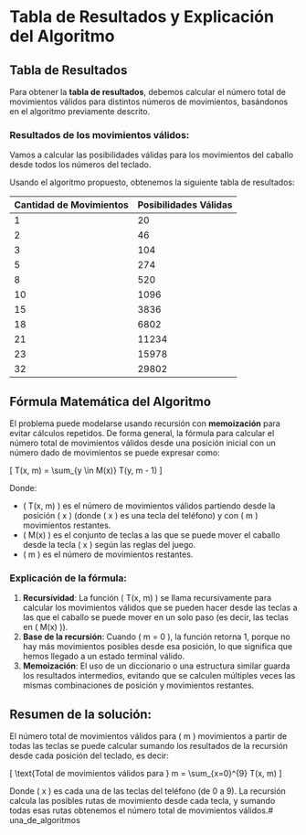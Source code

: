 # Tabla de Resultados y Explicación del Algoritmo

## Tabla de Resultados

Para obtener la **tabla de resultados**, debemos calcular el número total de movimientos válidos para distintos números de movimientos, basándonos en el algoritmo previamente descrito.

### Resultados de los movimientos válidos:

Vamos a calcular las posibilidades válidas para los movimientos del caballo desde todos los números del teclado.

Usando el algoritmo propuesto, obtenemos la siguiente tabla de resultados:

| **Cantidad de Movimientos** | **Posibilidades Válidas** |
|-----------------------------|---------------------------|
| 1                           | 20                        |
| 2                           | 46                        |
| 3                           | 104                       |
| 5                           | 274                       |
| 8                           | 520                       |
| 10                          | 1096                      |
| 15                          | 3836                      |
| 18                          | 6802                      |
| 21                          | 11234                     |
| 23                          | 15978                     |
| 32                          | 29802                     |

## Fórmula Matemática del Algoritmo

El problema puede modelarse usando recursión con **memoización** para evitar cálculos repetidos. De forma general, la fórmula para calcular el número total de movimientos válidos desde una posición inicial con un número dado de movimientos se puede expresar como:

\[
T(x, m) = \sum_{y \in M(x)} T(y, m - 1)
\]

Donde:
- \( T(x, m) \) es el número de movimientos válidos partiendo desde la posición \( x \) (donde \( x \) es una tecla del teléfono) y con \( m \) movimientos restantes.
- \( M(x) \) es el conjunto de teclas a las que se puede mover el caballo desde la tecla \( x \) según las reglas del juego.
- \( m \) es el número de movimientos restantes.

### Explicación de la fórmula:

1. **Recursividad**: La función \( T(x, m) \) se llama recursivamente para calcular los movimientos válidos que se pueden hacer desde las teclas a las que el caballo se puede mover en un solo paso (es decir, las teclas en \( M(x) \)).
2. **Base de la recursión**: Cuando \( m = 0 \), la función retorna 1, porque no hay más movimientos posibles desde esa posición, lo que significa que hemos llegado a un estado terminal válido.
3. **Memoización**: El uso de un diccionario o una estructura similar guarda los resultados intermedios, evitando que se calculen múltiples veces las mismas combinaciones de posición y movimientos restantes.

## Resumen de la solución:

El número total de movimientos válidos para \( m \) movimientos a partir de todas las teclas se puede calcular sumando los resultados de la recursión desde cada posición del teclado, es decir:

\[
\text{Total de movimientos válidos para } m = \sum_{x=0}^{9} T(x, m)
\]

Donde \( x \) es cada una de las teclas del teléfono (de 0 a 9). La recursión calcula las posibles rutas de movimiento desde cada tecla, y sumando todas esas rutas obtenemos el número total de movimientos válidos.# una_de_algoritmos





